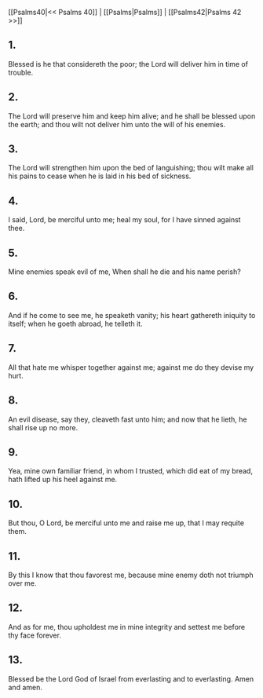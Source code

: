 [[Psalms40|<< Psalms 40]] | [[Psalms|Psalms]] | [[Psalms42|Psalms 42 >>]]
## 1.
Blessed is he that considereth the poor; the Lord will deliver him in time of trouble.
## 2.
The Lord will preserve him and keep him alive; and he shall be blessed upon the earth; and thou wilt not deliver him unto the will of his enemies.
## 3.
The Lord will strengthen him upon the bed of languishing; thou wilt make all his pains to cease when he is laid in his bed of sickness.
## 4.
I said, Lord, be merciful unto me; heal my soul, for I have sinned against thee.
## 5.
Mine enemies speak evil of me, When shall he die and his name perish?
## 6.
And if he come to see me, he speaketh vanity; his heart gathereth iniquity to itself; when he goeth abroad, he telleth it.
## 7.
All that hate me whisper together against me; against me do they devise my hurt.
## 8.
An evil disease, say they, cleaveth fast unto him; and now that he lieth, he shall rise up no more.
## 9.
Yea, mine own familiar friend, in whom I trusted, which did eat of my bread, hath lifted up his heel against me.
## 10.
But thou, O Lord, be merciful unto me and raise me up, that I may requite them.
## 11.
By this I know that thou favorest me, because mine enemy doth not triumph over me.
## 12.
And as for me, thou upholdest me in mine integrity and settest me before thy face forever.
## 13.
Blessed be the Lord God of Israel from everlasting and to everlasting. Amen and amen.

